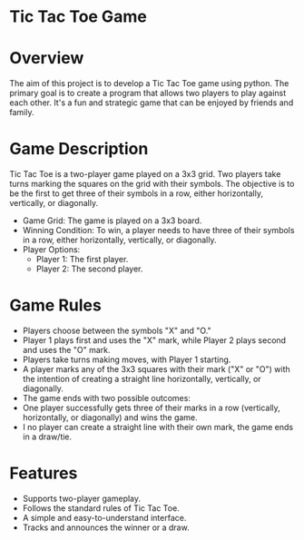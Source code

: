 # Tic Tac Toe Game 

# Overview
The aim of this project is to develop a Tic Tac Toe game using python. The primary goal is to create a program that allows two players to play against each other. It's a fun and strategic game that can be enjoyed by friends and family.

# Game Description
Tic Tac Toe is a two-player game played on a 3x3 grid. Two players take turns marking the squares on the grid with their symbols. The objective is to be the first to get three of their symbols in a row, either horizontally, vertically, or diagonally.

- Game Grid: The game is played on a 3x3 board.
- Winning Condition: To win, a player needs to have three of their symbols in a row, either horizontally, vertically, or diagonally.
- Player Options:
    - Player 1: The first player.
    - Player 2: The second player.

# Game Rules
- Players choose between the symbols "X" and "O."
- Player 1 plays first and uses the "X" mark, while Player 2 plays second and uses the "O" mark.
- Players take turns making moves, with Player 1 starting.
- A player marks any of the 3x3 squares with their mark ("X" or "O") with the intention of creating a straight line horizontally, vertically, or diagonally.
- The game ends with two possible outcomes:
- One player successfully gets three of their marks in a row (vertically, horizontally, or diagonally) and wins the game.
- I no player can create a straight line with their own mark, the game ends in a draw/tie.

# Features
- Supports two-player gameplay.
- Follows the standard rules of Tic Tac Toe.
- A simple and easy-to-understand interface.
- Tracks and announces the winner or a draw.
